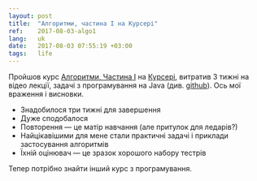 ```yaml
---
layout: post
title:  "Алгоритми, частина I на Курсері"
ref:    2017-08-03-algo1
lang:   uk
date:   2017-08-03 07:55:19 +03:00
tags:   life
---
```


Пройшов курс [Алгоритми, Частина
I](https://www.coursera.org/learn/algorithms-part1) на
[Курсері](https://www.coursera.org/), витратив 3 тижні на відео лекції,
задачі з програмування на Java (див. [github](https://github.com/sakhnik/coursera_algo1)).
Ось мої враження і висновки.

* Знадобилося три тижні для завершення
* Дуже сподобалося
* Повторення — це матір навчання (але притулок для ледарів?)
* Найцікавішими для мене стали практичні задачі і приклади застосування
алгоритмів
* Їхній оцінювач — це зразок хорошого набору тестрів

Тепер потрібно знайти інший курс з програмування.
